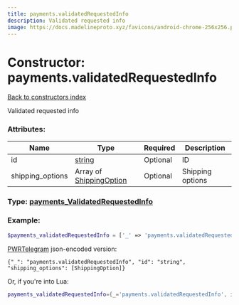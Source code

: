 ```yaml
---
title: payments.validatedRequestedInfo
description: Validated requested info
image: https://docs.madelineproto.xyz/favicons/android-chrome-256x256.png
---
```

# Constructor: payments.validatedRequestedInfo  
[Back to constructors index](index.md)



Validated requested info

### Attributes:

| Name     |    Type       | Required | Description |
|----------|---------------|----------|-------------|
|id|[string](../types/string.md) | Optional|ID|
|shipping\_options|Array of [ShippingOption](../types/ShippingOption.md) | Optional|Shipping options|



### Type: [payments\_ValidatedRequestedInfo](../types/payments_ValidatedRequestedInfo.md)


### Example:

```php
$payments_validatedRequestedInfo = ['_' => 'payments.validatedRequestedInfo', 'id' => 'string', 'shipping_options' => [ShippingOption, ShippingOption]];
```  

[PWRTelegram](https://pwrtelegram.xyz) json-encoded version:

```
{"_": "payments.validatedRequestedInfo", "id": "string", "shipping_options": [ShippingOption]}
```


Or, if you're into Lua:

```lua
payments_validatedRequestedInfo={_='payments.validatedRequestedInfo', id='string', shipping_options={ShippingOption}}

```


